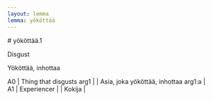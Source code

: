 ```yaml
---
layout: lemma
lemma: yököttää
---
```


<div class="sense">
# <span class="sensename">yököttää.1</span>

<span class="description">Disgust</span>

<span class="description">Yököttää, inhottaa</span>

A0 | Thing that disgusts arg1 |   | Asia, joka yököttää, inhottaa arg1:a |  
A1 | Experiencer |   | Kokija |  

</div>


